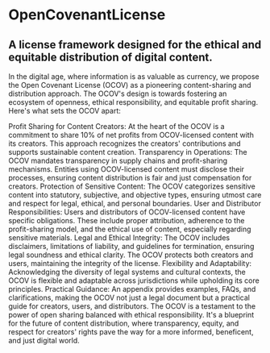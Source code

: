 # OpenCovenantLicense
## A license framework designed for the ethical and equitable distribution of digital content.

In the digital age, where information is as valuable as currency, we propose the Open Covenant License (OCOV) as a pioneering content-sharing and distribution approach. The OCOV's design is towards fostering an ecosystem of openness, ethical responsibility, and equitable profit sharing. Here's what sets the OCOV apart:

Profit Sharing for Content Creators: At the heart of the OCOV is a commitment to share 10% of net profits from OCOV-licensed content with its creators. This approach recognizes the creators' contributions and supports sustainable content creation.
Transparency in Operations: The OCOV mandates transparency in supply chains and profit-sharing mechanisms. Entities using OCOV-licensed content must disclose their processes, ensuring content distribution is fair and just compensation for creators.
Protection of Sensitive Content: The OCOV categorizes sensitive content into statutory, subjective, and objective types, ensuring utmost care and respect for legal, ethical, and personal boundaries.
User and Distributor Responsibilities: Users and distributors of OCOV-licensed content have specific obligations. These include proper attribution, adherence to the profit-sharing model, and the ethical use of content, especially regarding sensitive materials.
Legal and Ethical Integrity: The OCOV includes disclaimers, limitations of liability, and guidelines for termination, ensuring legal soundness and ethical clarity. The OCOV protects both creators and users, maintaining the integrity of the license.
Flexibility and Adaptability: Acknowledging the diversity of legal systems and cultural contexts, the OCOV is flexible and adaptable across jurisdictions while upholding its core principles.
Practical Guidance: An appendix provides examples, FAQs, and clarifications, making the OCOV not just a legal document but a practical guide for creators, users, and distributors.
The OCOV is a testament to the power of open sharing balanced with ethical responsibility. It's a blueprint for the future of content distribution, where transparency, equity, and respect for creators' rights pave the way for a more informed, beneficent, and just digital world.
